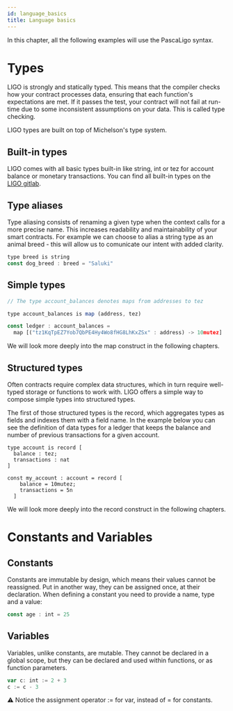 ```yaml
---
id: language_basics
title: Language basics
---
```


In this chapter, all the following examples will use the PascaLigo syntax.
# Types

LIGO is strongly and statically typed. This means that the compiler checks how your contract processes data, ensuring that each function's expectations are met. If it passes the test, your contract will not fail at run-time due to some inconsistent assumptions on your data. This is called type checking.

LIGO types are built on top of Michelson's type system.

## Built-in types
LIGO comes with all basic types built-in like string, int or tez for account balance or monetary transactions. You can find all built-in types on the [LIGO gitlab](https://gitlab.com/ligolang/ligo/-/tree/dev#L35).

## Type aliases
Type aliasing consists of renaming a given type when the context calls for a more precise name. This increases readability and maintainability of your smart contracts. For example we can choose to alias a string type as an animal breed - this will allow us to comunicate our intent with added clarity.

```js
type breed is string
const dog_breed : breed = "Saluki"
```

## Simple types
```js
// The type account_balances denotes maps from addresses to tez

type account_balances is map (address, tez)

const ledger : account_balances =
  map [("tz1KqTpEZ7Yob7QbPE4Hy4Wo8fHG8LhKxZSx" : address) -> 10mutez]
```
We will look more deeply into the map construct in the following chapters.

## Structured types
Often contracts require complex data structures, which in turn require well-typed storage or functions to work with. LIGO offers a simple way to compose simple types into structured types.

The first of those structured types is the record, which aggregates types as fields and indexes them with a field name. In the example below you can see the definition of data types for a ledger that keeps the balance and number of previous transactions for a given account.

```
type account is record [
  balance : tez;
  transactions : nat
]

const my_account : account = record [
    balance = 10mutez;
    transactions = 5n
  ]
```

We will look more deeply into the record construct in the following chapters.

# Constants and Variables

## Constants
Constants are immutable by design, which means their values cannot be reassigned. Put in another way, they can be assigned once, at their declaration. When defining a constant you need to provide a name, type and a value:

```js
const age : int = 25
```

## Variables
Variables, unlike constants, are mutable. They cannot be declared in a global scope, but they can be declared and used within functions, or as function parameters.
```js
var c: int := 2 + 3
c := c - 3
```

⚠️ Notice the assignment operator := for var, instead of = for constants.











